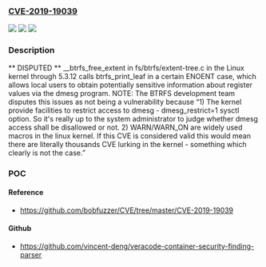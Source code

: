### [CVE-2019-19039](https://cve.mitre.org/cgi-bin/cvename.cgi?name=CVE-2019-19039)
![](https://img.shields.io/static/v1?label=Product&message=n%2Fa&color=blue)
![](https://img.shields.io/static/v1?label=Version&message=n%2Fa&color=blue)
![](https://img.shields.io/static/v1?label=Vulnerability&message=n%2Fa&color=brighgreen)

### Description

** DISPUTED ** __btrfs_free_extent in fs/btrfs/extent-tree.c in the Linux kernel through 5.3.12 calls btrfs_print_leaf in a certain ENOENT case, which allows local users to obtain potentially sensitive information about register values via the dmesg program. NOTE: The BTRFS development team disputes this issues as not being a vulnerability because “1) The kernel provide facilities to restrict access to dmesg - dmesg_restrict=1 sysctl option. So it's really up to the system administrator to judge whether dmesg access shall be disallowed or not. 2) WARN/WARN_ON are widely used macros in the linux kernel. If this CVE is considered valid this would mean there are literally thousands CVE lurking in the kernel - something which clearly is not the case.”

### POC

#### Reference
- https://github.com/bobfuzzer/CVE/tree/master/CVE-2019-19039

#### Github
- https://github.com/vincent-deng/veracode-container-security-finding-parser

